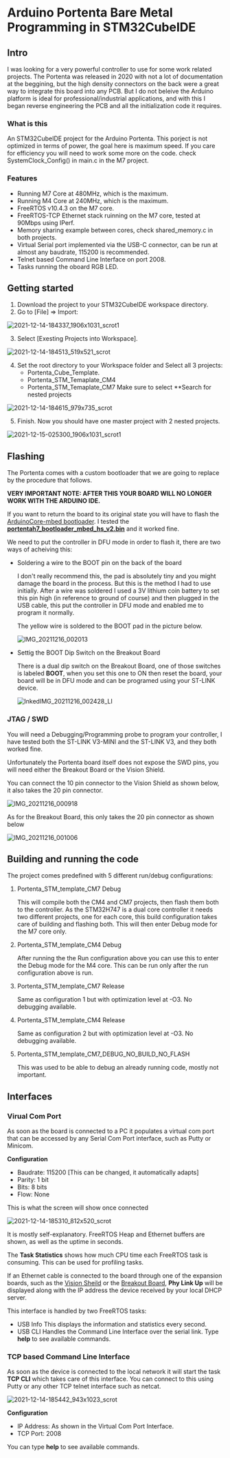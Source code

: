 # Arduino Portenta Bare Metal Programming in STM32CubeIDE

## Intro
I was looking for a very powerful controller to use for some work related projects.
The Portenta was released in 2020 with not a lot of documentation at the beggining, but the high density connectors on the back were a great way to integrate this board into any PCB. But I do not beleive the Arduino platform is ideal for professional/industrial applications, and with this I began reverse engineering the PCB and all the initialization code it requires.

### What is this
An STM32CubeIDE project for the Arduino Portenta.
This porject is not optimized in terms of power, the goal here is maximum speed.
If you care for efficiency you will need to work some more on the code. check SystemClock_Config() in main.c in the M7 project.

### Features
* Running M7 Core at 480MHz, which is the maximum.
* Running M4 Core at 240MHz, which is the maximum.
* FreeRTOS v10.4.3 on the M7 core.
* FreeRTOS-TCP Ethernet stack ruinning on the M7 core, tested at 90Mbps using IPerf.
* Memory sharing example between cores, check shared_memory.c in both projects.
* Virtual Serial port implemented via the USB-C connector, can be run at almost any baudrate, 115200 is recommended.
* Telnet based Command Line Interface on port 2008.
* Tasks running the oboard RGB LED.

## Getting started
1. Download the project to your STM32CubeIDE workspace directory.
2. Go to [File] => Import:

![2021-12-14-184337_1906x1031_scrot1](https://user-images.githubusercontent.com/7383226/146091494-44419878-2078-4ca2-b530-502ce14fed97.png)

3. Select [Exesting Projects into Workspace].

![2021-12-14-184513_519x521_scrot](https://user-images.githubusercontent.com/7383226/146091617-ce6f3fe6-e28d-4745-8ecb-ba4f3a68515d.png)

4. Set the root directory to your Workspace folder and Select all 3 projects:
    * Portenta_Cube_Template.
    * Portenta_STM_Temaplate_CM4
    * Portenta_STM_Temaplate_CM7
    Make sure to select **Search for nested projects
     
![2021-12-14-184615_979x735_scrot](https://user-images.githubusercontent.com/7383226/146092033-cf786f9c-1f3d-4266-b99a-332bce17257c.png)

5. Finish. Now you should have one master project with 2 nested projects.

![2021-12-15-025300_1906x1031_scrot1](https://user-images.githubusercontent.com/7383226/146092267-195c7046-f69e-4175-8df7-6c1f00f82630.png)

## Flashing
The Portenta comes with a custom bootloader that we are going to replace by the procedure that follows.

**VERY IMPORTANT NOTE: AFTER THIS YOUR BOARD WILL NO LONGER WORK WITH THE ARDUINO IDE.**

If you want to return the board to its original state you will have to flash the [ArduinoCore-mbed bootloader](https://github.com/arduino/ArduinoCore-mbed/tree/master/bootloaders/PORTENTA_H7). I tested the [**portentah7_bootloader_mbed_hs_v2.bin**](https://github.com/arduino/ArduinoCore-mbed/blob/master/bootloaders/PORTENTA_H7/portentah7_bootloader_mbed_hs_v2.bin) and it worked fine.

We need to put the controller in DFU mode in order to flash it, there are two ways of acheiving this:
* Soldering a wire to the BOOT pin on the back of the board

   I don't really recommend this, the pad is absolutely tiny and you might damage the board in the process. But this is the method I had to use initially.
   After a wire was soldered I used a 3V lithium coin battery to set this pin high (in reference to ground of course) and then plugged in the USB cable, this put the controller in DFU mode and enabled me to program it normally.
   
   The yellow wire is soldered to the BOOT pad in the picture below.
   
  ![IMG_20211216_002013](https://user-images.githubusercontent.com/7383226/146274212-ca32e639-b9c9-4231-bfba-ef05b15946c6.jpg)
 
* Settig the BOOT Dip Switch on the Breakout Board

   There is a dual dip switch on the Breakout Board, one of those switches is labeled **BOOT**, when you set this one to ON then reset the board, your board will be in DFU mode and can be programed using your ST-LINK device.
   
   ![InkedIMG_20211216_002428_LI](https://user-images.githubusercontent.com/7383226/146274455-69720184-693a-4910-a472-e5c8985a98b5.jpg)

### JTAG / SWD
You will need a Debugging/Programming probe to program your controller, I have tested both the ST-LINK V3-MINI and the ST-LINK V3, and they both worked fine.

Unfortunately the Portenta board itself does not expose the SWD pins, you will need either the Breakout Board or the Vision Shield.

You can connect the 10 pin connector to the Vision Shield as shown below, it also takes the 20 pin connector.

![IMG_20211216_000918](https://user-images.githubusercontent.com/7383226/146273555-d65ff611-9928-40ba-8130-32899d3fb5fb.jpg)

As for the Breakout Board, this only takes the 20 pin connector as shown below

![IMG_20211216_001006](https://user-images.githubusercontent.com/7383226/146273598-3ecbef03-bdd0-401e-a4c1-40a74d6f0ddc.jpg)

## Building and running the code
The project comes predefined with 5 different run/debug configurations:
1. Portenta_STM_template_CM7 Debug

    This will compile both the CM4 and CM7 projects, then flash them both to the controller.
    As the STM32H747 is a dual core controller it needs two different projects, one for each core, this build configuration takes care of building and flashing both.
    This will then enter Debug mode for the M7 core only.
2. Portenta_STM_template_CM4 Debug

    After running the the Run configuration above you can use this to enter the Debug mode for the M4 core.
    This can be run only after the run configuration above is run.
3. Portenta_STM_template_CM7 Release

    Same as configuration 1 but with optimization level at -O3. No debugging available.
4. Portenta_STM_template_CM4 Release

    Same as configuration 2 but with optimization level at -O3. No debugging available.
5. Portenta_STM_template_CM7_DEBUG_NO_BUILD_NO_FLASH

    This was used to be able to debug an already running code, mostly not important.

## Interfaces
### Virual Com Port
As soon as the board is connected to a PC it populates a virtual com port that can be accessed by any Serial Com Port interface, such as Putty or Minicom.

**Configuration**
* Baudrate: 115200 [This can be changed, it automatically adapts]
* Parity:   1 bit
* Bits:     8 bits
* Flow:     None

This is what the screen will show once connected

![2021-12-14-185310_812x520_scrot](https://user-images.githubusercontent.com/7383226/146254288-5aa96e72-bf8c-4159-ba62-718cebc34230.png)

It is mostly self-explanatory. FreeRTOS Heap and Ethernet buffers are shown, as well as the uptime in seconds.

The **Task Statistics** shows how much CPU time each FreeRTOS task is consuming. This can be used for profiling tasks.

If an Ethernet cable is connected to the board through one of the expansion boards, such as the [Vision Sheild](https://www.arduino.cc/pro/hardware/product/portenta-vision-shield) or the [Breakout Board](https://www.arduino.cc/pro/hardware/product/portenta-breakout), **Phy Link Up** will be displayed along with the IP address the device received by your local DHCP server.

This interface is handled by two FreeRTOS tasks:
* USB Info
   This displays the information and statistics every second.
* USB CLI
   Handles the Command Line Interface over the serial link. Type **help** to see available commands.

### TCP based Command Line Interface
As soon as the device is connected to the local network it will start the task **TCP CLI** which takes care of this interface. You can connect to this using Putty or any other TCP telnet interface such as netcat.

![2021-12-14-185442_943x1023_scrot](https://user-images.githubusercontent.com/7383226/146257847-9616442d-49a8-4c97-a57d-c44291e2bb93.png)

**Configuration**
* IP Address: As shown in the Virtual Com Port Interface.
* TCP Port: 2008

You can type **help** to see available commands.

